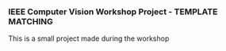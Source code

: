 ### IEEE Computer Vision Workshop Project - TEMPLATE MATCHING
This is a small project made during the workshop
